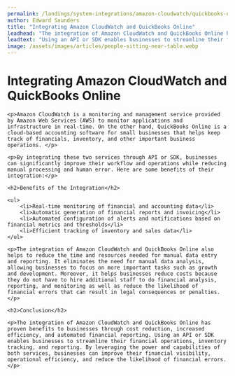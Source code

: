 ```yaml
---
permalink: /landings/system-integrations/amazon-cloudwatch/quickbooks-online
author: Edward Saunders
title: "Integrating Amazon CloudWatch and QuickBooks Online"
leadhead: "The integration of Amazon CloudWatch and QuickBooks Online has proven benefits to businesses through cost reduction, increased efficiency, and automated financial reporting"
leadtext: "Using an API or SDK enables businesses to streamline their financial operations, inventory tracking, and reporting. By leveraging the power and capabilities of both services, businesses can improve their financial visibility, operational efficiency, and reduce the likelihood of financial errors."
image: /assets/images/articles/people-sitting-near-table.webp
---
```

<div class="arttext">
	<h1>Integrating Amazon CloudWatch and QuickBooks Online</h1>

	<p>Amazon CloudWatch is a monitoring and management service provided by Amazon Web Services (AWS) to monitor applications and infrastructure in real-time. On the other hand, QuickBooks Online is a cloud-based accounting software for small businesses that helps keep track of financials, inventory, and other important business operations. </p>

	<p>By integrating these two services through API or SDK, businesses can significantly improve their workflow and operations while reducing manual processing and human error. Here are some benefits of their integration:</p>

	<h2>Benefits of the Integration</h2>

	<ul>
		<li>Real-time monitoring of financial and accounting data</li>
		<li>Automatic generation of financial reports and invoicing</li>
		<li>Automated configuration of alerts and notifications based on financial metrics and thresholds</li>
		<li>Efficient tracking of inventory and sales data</li>
	</ul>

	<p>The integration of Amazon CloudWatch and QuickBooks Online also helps to reduce the time and resources needed for manual data entry and reporting. It eliminates the need for manual data analysis, allowing businesses to focus on more important tasks such as growth and development. Moreover, it helps businesses reduce costs because they do not have to hire additional staff to do financial analysis, reporting, and monitoring as well as reduce the likelihood of financial errors that can result in legal consequences or penalties.</p>

	<h2>Conclusion</h2>

	<p>The integration of Amazon CloudWatch and QuickBooks Online has proven benefits to businesses through cost reduction, increased efficiency, and automated financial reporting. Using an API or SDK enables businesses to streamline their financial operations, inventory tracking, and reporting. By leveraging the power and capabilities of both services, businesses can improve their financial visibility, operational efficiency, and reduce the likelihood of financial errors.</p>

</div>